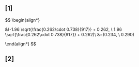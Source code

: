 ## [1]

$$
\begin{align*}

&(-1.96 \sqrt{\frac{0.262\cdot 0.738}{917}} + 0.262, \ 1.96 \sqrt{\frac{0.262\cdot 0.738}{917}} + 0.262)\\
&=(0.234, \ 0.290)

\end{align*}
$$

## [2]
